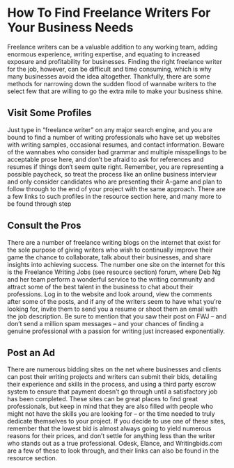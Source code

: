 # How To Find Freelance Writers For Your Business Needs

Freelance writers can be a valuable addition to any working team, adding enormous experience, writing expertise, and equating to increased exposure and profitability for businesses. Finding the right freelance writer for the job, however, can be difficult and time consuming, which is why many businesses avoid the idea altogether. Thankfully, there are some methods for narrowing down the sudden flood of wannabe writers to the select few that are willing to go the extra mile to make your business shine.

## Visit Some Profiles

Just type in “freelance writer” on any major search engine, and you are bound to find a number of writing professionals who have set up websites with writing samples, occasional resumes, and contact information. Beware of the wannabes who consider bad grammar and multiple misspellings to be acceptable prose here, and don’t be afraid to ask for references and resumes if things don‘t seem quite right. Remember, you are representing a possible paycheck, so treat the process like an online business interview and only consider candidates who are presenting their A-game and plan to follow through to the end of your project with the same approach. There are a few links to such profiles in the resource section here, and many more to be found through step 

## Consult the Pros

There are a number of freelance writing blogs on the internet that exist for the sole purpose of giving writers who wish to continually improve their game the chance to collaborate, talk about their businesses, and share insights into achieving success. The number one site on the internet for this is the Freelance Writing Jobs (see resource section) forum, where Deb Ng and her team perform a wonderful service to the writing community and attract some of the best talent in the business to chat about their professions. Log in to the website and look around, view the comments after some of the posts, and if any of the writers seem to have what you’re looking for, invite them to send you a resume or shoot them an email with the job description. Be sure to mention that you saw their post on FWJ – and don’t send a million spam messages – and your chances of finding a genuine professional with a passion for writing just increased exponentially.

## Post an Ad

There are numerous bidding sites on the net where businesses and clients can post their writing projects and writers can submit their bids, detailing their experience and skills in the process, and using a third party escrow system to ensure that payment doesn’t go through until a satisfactory job has been completed. These sites can be great places to find great professionals, but keep in mind that they are also filled with people who might not have the skills you are looking for – or the time needed to truly dedicate themselves to your project. If you decide to use one of these sites, remember that the lowest bid is almost always going to yield numerous reasons for their prices, and don’t settle for anything less than the writer who stands out as a true professional. Odesk, Elance, and Writingbids.com are a few of these to look through, and their links can also be found in the resource section.

